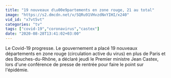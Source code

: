 ```yaml
---
title: "19 nouveaux d\u00e9partements en zone rouge, 21 au total"
image: "https://s2.dmcdn.net/v/SQRu91VHvzdNxYIHI/x240"
vid_id: "x7vt5vt"
categories: "tv"
tags: ["covid-19","coronavirus","castex"]
date: "2020-08-28T13:41:02+03:00"
---
```

Le Covid-19 progresse. Le gouvernement a placé 19 nouveaux départements en zone rouge (circulation active du virus) en plus de Paris et des Bouches-du-Rhône, a déclaré jeudi le Premier ministre Jean Castex, lors d'une conférence de presse de rentrée pour faire le point sur l'épidémie.
